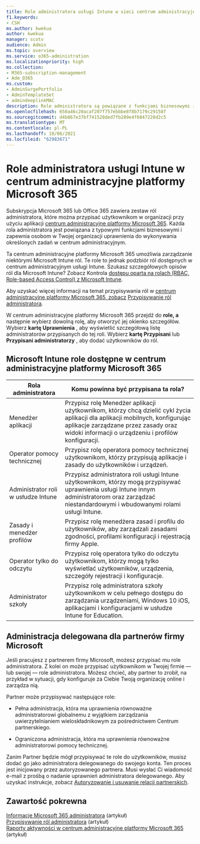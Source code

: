 ```yaml
---
title: Role administratora usługi Intune w sieci centrum administracyjne platformy Microsoft 365
f1.keywords:
- CSH
ms.author: kwekua
author: kwekua
manager: scotv
audience: Admin
ms.topic: overview
ms.service: o365-administration
ms.localizationpriority: high
ms.collection:
- M365-subscription-management
- Adm_O365
ms.custom:
- AdminSurgePortfolio
- AdminTemplateSet
- admindeeplinkMAC
description: Role administratora są powiązane z funkcjami biznesowymi i zapewniają uprawnienia do wykonywania określonych zadań w centrum administracyjnym. Na przykład administrator usługi otwiera bilety pomocy technicznej firmy Microsoft.
ms.openlocfilehash: 650a46c20acaf207f757ebbbe8f8b7179c29158f
ms.sourcegitcommit: d4b867e37bf741528ded7fb289e4f6847228d2c5
ms.translationtype: MT
ms.contentlocale: pl-PL
ms.lasthandoff: 10/06/2021
ms.locfileid: "62983671"
---
```

# <a name="intune-admin-roles-in-the-microsoft-365-admin-center"></a>Role administratora usługi Intune w centrum administracyjne platformy Microsoft 365

Subskrypcja Microsoft 365 lub Office 365 zawiera zestaw ról administratora, które można przypisać użytkownikom w organizacji przy użyciu aplikacji <a href="https://go.microsoft.com/fwlink/p/?linkid=2024339" target="_blank">centrum administracyjne platformy Microsoft 365</a>. Każda rola administratora jest powiązana z typowymi funkcjami biznesowymi i zapewnia osobom w Twojej organizacji uprawnienia do wykonywania określonych zadań w centrum administracyjnym.

Ta centrum administracyjne platformy Microsoft 365 umożliwia zarządzanie niektórymi Microsoft Intune ról. Te role to jednak podzbiór ról dostępnych w centrum administracyjnym usługi Intune. Szukasz szczegółowych opisów ról dla Microsoft Intune? Zobacz Kontrola [dostępu oparta na rolach (RBAC, Role-based Access Control) z Microsoft Intune](/mem/intune/fundamentals/role-based-access-control).

Aby uzyskać więcej informacji na temat przypisywania ról w <a href="https://go.microsoft.com/fwlink/p/?linkid=2097861" target="_blank">centrum administracyjne platformy Microsoft 365, zobacz</a> [Przypisywanie ról administratora](assign-admin-roles.md).

W centrum administracyjne platformy Microsoft 365 przejdź do **role, a** następnie wybierz dowolną rolę, aby otworzyć jej okienko szczegółów. Wybierz **kartę Uprawnienia** , aby wyświetlić szczegółową listę administratorów przypisanych do tej roli. Wybierz **kartę Przypisani** lub **Przypisani administratorzy** , aby dodać użytkowników do ról.

## <a name="microsoft-intune-roles-available-in-the-microsoft-365-admin-center"></a>Microsoft Intune role dostępne w centrum administracyjne platformy Microsoft 365

|Rola administratora     |Komu powinna być przypisana ta rola?  |
|---------|---------|
|Menedżer aplikacji     |   Przypisz rolę Menedżer aplikacji użytkownikom, którzy chcą dzielić cykl życia aplikacji dla aplikacji mobilnych, konfigurując aplikacje zarządzane przez zasady oraz widoki informacji o urządzeniu i profilów konfiguracji.  |
|Operator pomocy technicznej     |   Przypisz rolę operatora pomocy technicznej użytkownikom, którzy przypisują aplikacje i zasady do użytkowników i urządzeń. |
|Administrator roli w usłudze Intune    |   Przypisz administratora roli usługi Intune użytkownikom, którzy mogą przypisywać uprawnienia usługi Intune innym administratorom oraz zarządzać niestandardowymi i wbudowanymi rolami usługi Intune.   |
|Zasady i menedżer profilów     |   Przypisz rolę menedżera zasad i profilu do użytkowników, aby zarządzali zasadami zgodności, profilami konfiguracji i rejestracją firmy Apple.   |
|Operator tylko do odczytu     |   Przypisz rolę operatora tylko do odczytu użytkownikom, którzy mogą tylko wyświetlać użytkowników, urządzenia, szczegóły rejestracji i konfiguracje.   |
|Administrator szkoły     |   Przypisz rolę administratora szkoły użytkownikom w celu pełnego dostępu do zarządzania urządzeniami, Windows 10 iOS, aplikacjami i konfiguracjami w usłudze Intune for Education.   |

## <a name="delegated-administration-for-microsoft-partners"></a>Administracja delegowana dla partnerów firmy Microsoft

Jeśli pracujesz z partnerem firmy Microsoft, możesz przypisać mu role administratora. Z kolei on może przypisać użytkownikom w Twojej firmie — lub swojej — role administratora. Możesz chcieć, aby partner to zrobił, na przykład w sytuacji, gdy konfiguruje za Ciebie Twoją organizację online i zarządza nią.
  
Partner może przypisywać następujące role: 
  
- Pełna administracja, która ma uprawnienia równoważne administratorowi globalnemu z wyjątkiem zarządzania uwierzytelnianiem wieloskładnikowym za pośrednictwem Centrum partnerskiego.

- Ograniczona administracja, która ma uprawnienia równoważne administratorowi pomocy technicznej.

Zanim Partner będzie mógł przypisywać te role do użytkowników, musisz dodać go jako administratora delegowanego do swojego konta. Ten proces jest inicjowany przez autoryzowanego partnera. Musi wysłać Ci wiadomość e-mail z prośbą o nadanie uprawnień administratora delegowanego. Aby uzyskać instrukcje, zobacz [Autoryzowanie i usuwanie relacji partnerskich](../misc/add-partner.md).
  
## <a name="related-content"></a>Zawartość pokrewna

[Informacje Microsoft 365 administratora](about-admin-roles.md) (artykuł)\
[Przypisywanie ról administratora](assign-admin-roles.md) (artykuł)\
[Raporty aktywności w centrum administracyjne platformy Microsoft 365](../activity-reports/activity-reports.md) (artykuł)